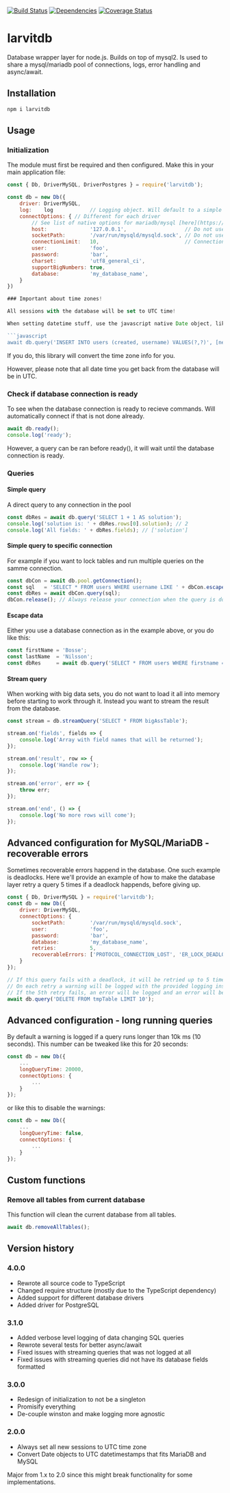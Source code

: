 [![Build Status](https://travis-ci.org/larvit/larvitdb.svg)](https://travis-ci.org/larvit/larvitdb)
[![Dependencies](https://david-dm.org/larvit/larvitdb.svg)](https://david-dm.org/larvit/larvitdb.svg)
[![Coverage Status](https://coveralls.io/repos/github/larvit/larvitdb/badge.svg)](https://coveralls.io/github/larvit/larvitdb)

# larvitdb

Database wrapper layer for node.js. Builds on top of mysql2. Is used to share a mysql/mariadb pool of connections, logs, error handling and async/await.

## Installation

```bash
npm i larvitdb
```

## Usage

### Initialization

The module must first be required and then configured.
Make this in your main application file:

```javascript
const { Db, DriverMySQL, DriverPostgres } = require('larvitdb');

const db = new Db({
	driver: DriverMySQL,
	log:    log            // Logging object. Will default to a simple console logger if not provided
	connectOptions: { // Different for each driver
		// See list of native options for mariadb/mysql [here](https://github.com/felixge/node-mysql/#connection-options).
		host:              '127.0.0.1',                   // Do not use with socketPath
		socketPath:        '/var/run/mysqld/mysqld.sock', // Do not use with host
		connectionLimit:   10,                            // Connections in the pool
		user:              'foo',
		password:          'bar',
		charset:           'utf8_general_ci',
		supportBigNumbers: true,
		database:          'my_database_name',
	}
})

### Important about time zones!

All sessions with the database will be set to UTC time!

When setting datetime stuff, use the javascript native Date object, like this:

```javascript
await db.query('INSERT INTO users (created, username) VALUES(?,?)', [new Date(), 'foobar']);
```

If you do, this library will convert the time zone info for you.

However, please note that all date time you get back from the database will be in UTC.

### Check if database connection is ready

To see when the database connection is ready to recieve commands. Will automatically connect if that is not done already.

```javascript
await db.ready();
console.log('ready');
```

However, a query can be ran before ready(), it will wait until the database connection is ready.

### Queries

#### Simple query

A direct query to any connection in the pool

```javascript
const dbRes = await db.query('SELECT 1 + 1 AS solution');
console.log('solution is: ' + dbRes.rows[0].solution); // 2
console.log('All fields: ' + dbRes.fields); // ['solution']
```

#### Simple query to specific connection

For example if you want to lock tables and run multiple queries on the samme connection.

```javascript
const dbCon = await db.pool.getConnection();
const sql   = 'SELECT * FROM users WHERE username LIKE ' + dbCon.escape(dataToBeEscaped);
const dbRes = await dbCon.query(sql);
dbCon.release(); // Always release your connection when the query is done
```

#### Escape data

Either you use a database connection as in the example above, or you do like this:

```javascript
const firstName = 'Bosse';
const lastName  = 'Nilsson';
const dbRes     = await db.query('SELECT * FROM users WHERE firstname = ? AND lastname = ?', [firstName, lastName]);
```

#### Stream query

When working with big data sets, you do not want to load it all into memory before starting to work through it. Instead you want to stream the result from the database.

```javascript
const stream = db.streamQuery('SELECT * FROM bigAssTable');

stream.on('fields', fields => {
	console.log('Array with field names that will be returned');
});

stream.on('result', row => {
	console.log('Handle row');
});

stream.on('error', err => {
	throw err;
});

stream.on('end', () => {
	console.log('No more rows will come');
});
```

## Advanced configuration for MySQL/MariaDB - recoverable errors

Sometimes recoverable errors happend in the database. One such example is deadlocks. Here we'll provide an example of how to make the database layer retry a query 5 times if a deadlock happends, before giving up.

```javascript
const { Db, DriverMySQL } = require('larvitdb');
const db = new Db({
	driver: DriverMySQL,
	connectOptions: {
		socketPath:        '/var/run/mysqld/mysqld.sock',
		user:              'foo',
		password:          'bar',
		database:          'my_database_name',
		retries:           5,                                               // Defaults to 3 if omitted
		recoverableErrors: ['PROTOCOL_CONNECTION_LOST', 'ER_LOCK_DEADLOCK'] // What error codes to retry, these are the defaults
	}
});

// If this query fails with a deadlock, it will be retried up to 5 times.
// On each retry a warning will be logged with the provided logging instance
// If the 5th retry fails, an error will be logged and an error will be thrown
await db.query('DELETE FROM tmpTable LIMIT 10');
```

## Advanced configuration - long running queries

By default a warning is logged if a query runs longer than 10k ms (10 seconds). This number can be tweaked like this for 20 seconds:

```javascript
const db = new Db({
	...
	longQueryTime: 20000,
	connectOptions: {
		...
	}
});
```

or like this to disable the warnings:

```javascript
const db = new Db({
	...
	longQueryTime: false,
	connectOptions: {
		...
	}
});
```

## Custom functions

### Remove all tables from current database

This function will clean the current database from all tables.

```javascript
await db.removeAllTables();
```

## Version history

### 4.0.0
* Rewrote all source code to TypeScript
* Changed require structure (mostly due to the TypeScript dependency)
* Added support for different database drivers
* Added driver for PostgreSQL

### 3.1.0
* Added verbose level logging of data changing SQL queries
* Rewrote several tests for better async/await
* Fixed issues with streaming queries that was not logged at all
* Fixed issues with streaming queries did not have its database fields formatted

### 3.0.0
* Redesign of initialization to not be a singleton
* Promisify everything
* De-couple winston and make logging more agnostic

### 2.0.0

* Always set all new sessions to UTC time zone
* Convert Date objects to UTC datetimestamps that fits MariaDB and MySQL

Major from 1.x to 2.0 since this might break functionality for some implementations.
